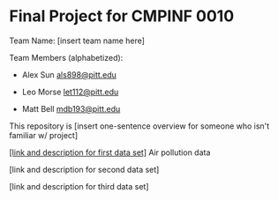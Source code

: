 # Final Project for CMPINF 0010
Team Name: [insert team name here]

Team Members (alphabetized):

- Alex Sun als898@pitt.edu

- Leo Morse let112@pitt.edu

- Matt Bell mdb193@pitt.edu

This repository is [insert one-sentence overview for someone who isn't familiar w/ project]

[[link and description for first data set]](https://data.wprdc.org/dataset/toxic-release-inventory/resource/2750b8c8-246b-430f-b1e0-1aa96e00b013)
Air pollution data

[link and description for second data set]

[link and description for third data set]
